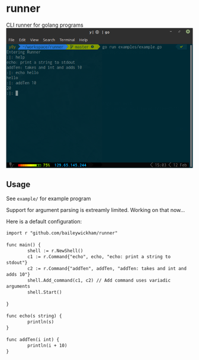 # runner
CLI runner for golang programs
![Example Run](https://raw.githubusercontent.com/baileywickham/runner/master/runner.png)


## Usage
See `example/` for example program

Support for argument parsing is extreamly limited. Working on that now...

Here is a default configuration:
```golang
import r "github.com/baileywickham/runner"

func main() {
        shell := r.NewShell()
        c1 := r.Command{"echo", echo, "echo: print a string to stdout"}
        c2 := r.Command{"addTen", addTen, "addTen: takes and int and adds 10"}
        shell.Add_command(c1, c2) // Add command uses variadic arguments
        shell.Start()

}

func echo(s string) {
        println(s)
}

func addTen(i int) {
        println(i + 10)
}
```



